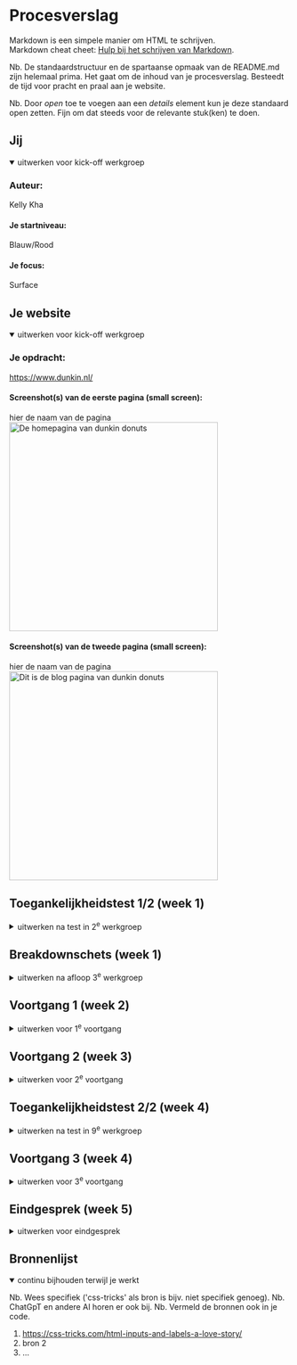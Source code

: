# Procesverslag
Markdown is een simpele manier om HTML te schrijven.  
Markdown cheat cheet: [Hulp bij het schrijven van Markdown](https://github.com/adam-p/markdown-here/wiki/Markdown-Cheatsheet).

Nb. De standaardstructuur en de spartaanse opmaak van de README.md zijn helemaal prima. Het gaat om de inhoud van je procesverslag. Besteedt de tijd voor pracht en praal aan je website.

Nb. Door *open* toe te voegen aan een *details* element kun je deze standaard open zetten. Fijn om dat steeds voor de relevante stuk(ken) te doen.





## Jij

<details open>
  <summary>uitwerken voor kick-off werkgroep</summary>

  ### Auteur:
  Kelly Kha

  #### Je startniveau:
  Blauw/Rood

  #### Je focus:
  Surface
 
</details>





## Je website

<details open>
  <summary>uitwerken voor kick-off werkgroep</summary>

  ### Je opdracht:
  https://www.dunkin.nl/ 

  #### Screenshot(s) van de eerste pagina (small screen): 
  hier de naam van de pagina  
  <img src="readme-images/homepagina.png" width="375px" alt="De homepagina van dunkin donuts ">

  #### Screenshot(s) van de tweede pagina (small screen):
  hier de naam van de pagina  
  <img src="readme-images/blogpagina.png" width="375px" alt="Dit is de blog pagina van dunkin donuts">
 
</details>



## Toegankelijkheidstest 1/2 (week 1)

<details>
  <summary>uitwerken na test in 2<sup>e</sup> werkgroep</summary>

  ### Bevindingen
  Lijst met je bevindingen die in de test naar voren kwamen:
  - Ze maken geen gebruik van li's 
  - Ze maken geen gebruik van buttons
  - Ze gebruiken geen alt
  - Ze gebruiken geen h2's alleen maar h1
  - Bij koppelingen zeggen ze soms alleen maar koppeling, maar niet waarnaartoe

</details>



## Breakdownschets (week 1)

<details>
  <summary>uitwerken na afloop 3<sup>e</sup> werkgroep</summary>

  ### de hele pagina: 
  <img src="readme-images/sketch-1.png" width="375px" alt="breakdown van de hele pagina">

  ### dynamisch deel (bijv menu): 
  <img src="readme-images/sketch-3.png" width="375px" alt="breakdown van een dynamisch deel">

  ### wellicht nog een dynamisch deel (bijv filter): 
  <img src="readme-images/dummy-plaatje.jpg" width="375px" alt="breakdown van nog een dynamisch deel">

</details>





## Voortgang 1 (week 2)

<details>
  <summary>uitwerken voor 1<sup>e</sup> voortgang</summary>

  ### Stand van zaken
  hier dit ging goed & dit was lastig (neem ook screenshots op van delen van je website en code)
  
  Ik had nog alleen maar mijn html, maar opzich ging dat wel goed. Ik had alleen een vraag over hoe het werkt met de bewegende images

  <img src = "readme-images/week1.jpg" width= 375px alt = "voortgang week 1">


  ### Verslag van meeting
  hier na afloop snel de uitkomsten van de meeting vastleggen

  - Het is beter om op click te doen voor deze opdracht in plaats van on load, volgens de student assistent is on load te veel werk voor de tijd die we hebben


</details>





## Voortgang 2 (week 3)

<details>
  <summary>uitwerken voor 2<sup>e</sup> voortgang</summary>

  ### Stand van zaken
  hier dit ging goed & dit was lastig (neem ook screenshots op van delen van je website en code)

  Voor deze week liep ik vast bij het maken van de animaties bij mijn button, want ik wilde dat er "hapjes" in kwamen. Ook liep ik vast bij hoe het zat met transition delays voor mijn menu.

  En als laatste lukte het me niet om mijn footer fixed te hebben aan de onderkant. 

  <img src = "readme-images/week2.png" width= 375px alt = "voortgang week 3">


  ### Verslag van meeting
  hier na afloop snel de uitkomsten van de meeting vastleggen

  - :before & :after voor de knop animatie gebruiken voor de hapjes
  - Omdat ik me focus op de surface plane kan ik mijn body gewoon een max-width geven zodat het zonder het op inspecteren mode er ook goed uitziet
  - transition delay gebruiken voor de li's in mijn navigatie zodat ze een voor een tervoorschijn komen
  - footer op fixed zetten ipv sticky
  - als je twee verschillende elementen hebt moet je ze apart oproepen in de css zelfs als ze dezelfde animatie hebben

</details>





## Toegankelijkheidstest 2/2 (week 4)

<details>
  <summary>uitwerken na test in 9<sup>e</sup> werkgroep</summary>

  ### Bevindingen
  Lijst met je bevindingen die in de test naar voren kwamen (geef ook aan wat er verbeterd is):

  - Ik was dus vergeten dat er maar 1 keer een h1 per pagina kon, dus dat moet ik nog aanpassen
  - Verder heb ik wel gebruik gemaakt van li's en buttons
  - Ook had ik al null alts en gebruikte alts waar het nodig is

</details>





## Voortgang 3 (week 4)

<details>
  <summary>uitwerken voor 3<sup>e</sup> voortgang</summary>

  ### Stand van zaken
  hier dit ging goed & dit was lastig (neem ook screenshots op van delen van je website en code)

  Ik heb nog moeite met het gebruik van aria's. Ik wist niet helemaal zeker waar je ze moest gebruiken en ook hoe labels in elkaar zitten. Verder in mijn screenreader leest het alle menu items ook voor zonder dat het menu opent.


  <img src = "readme-images/week3.png" width= 375px alt = "voortgang week 4">

  ### Verslag van meeting
  hier na afloop snel de uitkomsten van de meeting vastleggen

  - focus within als dat niet werkt dan in js zetten dat het het moet negeren of menu openen
  - aria labels voor elke interactief element gebruiken
  - label en input gebruik je for en id om ze te connecten

</details>





## Eindgesprek (week 5)

<details>
  <summary>uitwerken voor eindgesprek</summary>

  ### Je uitkomst - karakteristiek screenshots:
  <img src = "readme-images/eindfoto-2.png" width= 375px alt = "uitkomst van opdracht">


  ### Dit ging goed/Heb ik geleerd: 
  Ik ben echt trots op hoe de laadscherm is gelukt. Dit heb ik met animatie gedaan in css. Hierdoor heb ik echt veel geleerd over hoe animaties werken, maar ook hoe je elke individuele letter kan animeren met behulp van

  <img src = "readme-images/eindfoto-1.png" width= 375px alt = "dit ging goed">


  ### Dit was lastig/Is niet gelukt:
  Een van de dingen die mij niet gelukt was, was dat als de screenreader het voorleest dat het de items in de menu niet voorleest/wel voorleest en het menu opent. Ik heb focus within geprobeerd, maar ik snapte het niet zo heel goed waardoor het niet is gelukt. 

  <img src = "readme-images/eindfoto.png" width= 375px alt = "dit was niet gelukt :(">
</details>





## Bronnenlijst

<details open>
  <summary>continu bijhouden terwijl je werkt</summary>

  Nb. Wees specifiek ('css-tricks' als bron is bijv. niet specifiek genoeg). 
  Nb. ChatGpT en andere AI horen er ook bij.
  Nb. Vermeld de bronnen ook in je code.

  1. https://css-tricks.com/html-inputs-and-labels-a-love-story/
  2. bron 2
  3. ...

</details>